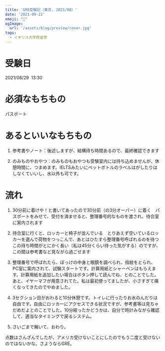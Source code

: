 ```yaml
---
title: 'GRE受験記（東京, 2021/08）'
date: '2021-09-22'
emoji: "📝"
ogImage:
  url: '/assets/blog/preview/cover.jpg'
tags:
  - イギリス大学院留学
---
```



# 受験日
2021/08/29  13:30

# 必須なもちもの
パスポート

# あるといいなもちもの

1. 参考書やノート：後述しますが、結構待ち時間あるので、最終確認できます

2. のみものやおやつ：のみものもおやつも受験室内には持ち込めませんが、休憩時間に、つまめます。IELTSみたいにペットボトルのラベルはがしたりはしなくていいし、水以外も可です。

# 流れ

1. 30分前に着けや！と書いてあったので30分前（の3分オーバー）に着く　パスポートをみせて、受付を済ませると、整理番号的なものを渡され、待合室に案内されます

2. 待合室に行くと、ロッカーと椅子が並んでいる　とりあえず空いているロッカーを選んで荷物をつっこんで、あとはひたすら整理番号呼ばれるのを待つ　この待ち時間がとにかく長い（私は45分くらい待った気がする）のですが、この間は参考書など見ながら過ごせます

3. 整理番号で呼ばれたら、ぽっけの中身と眼鏡を調べられ、指紋をとられ、PC室に案内されて、試験スタートです。計算用紙とシャーペンはもらえます。計算用紙を追加したい場合はボタン押して読んでね、とのことでした。あと、イヤーマフが用意されてた。私は最初使ってましたが、小さすぎて痛くなってきたのでやめました。

4. 3セクション目がおわると10分休憩です。トイレに行ったりお水のんだりは自由です。自由にロッカーにアクセスできる状況ですが、参考書等は見ちゃだめだよとのことでした。10分経ったかどうかは、自分で時計みながら確認して、適当なタイミングで戻るシステム。

5. さいごまで解いて、おわり。

点数はさんざんでしたが、アメリカ受けないことにしたのでもう二度と受けないのではないかな。さようならGRE。